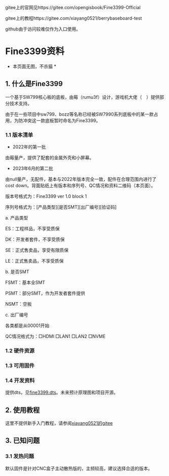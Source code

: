 
gitee上的官网见https://gitee.com/opengisbook/Fine3399-Official

gitee上的教程https://gitee.com/xiayang0521/berrybaseboard-test

github由于访问较难仅作为入口使用。

# Fine3399资料

* 本页面无图，不杀猫 *

## 1. 什么是Fine3399

一个基于SW799核心板的底板，由莓（rumu3f）设计，游戏机大佬（　）提供部分技术支持。

由于在一些项目中sw799、bozz等名称已经被SW7990系列底板中的某一款占用，为防冲突这一款底板暂时命名为Fine3399。

### 1.1 版本清单

+ 2022年的第一批

由莓量产，提供了配套的金属外壳和小屏幕。

+ 2023年6月的第二批

由null量产，无配件，基本与2022年版本完全一致，配件在合理范围内进行了cost down。背面贴纸上有版本和序列号、QC情况和资料二维码（本页面）。

版本号格式为：Fine3399 ver 1.0 block 1

序列号格式为：[产品类型][是否SMT][出厂编号][验证码]

a. 产品类型

ES：工程样品，不享受质保

DK：开发者套件，不享受质保

SE：正式售卖品，享受有限质保

LE：正式售卖品，不享受质保

b. 是否SMT

FSMT：基本全SMT

PSMT：部分SMT，作为开发者套件提供

NSMT：空板

c. 出厂编号

各类都是从00001开始

QC情况格式为：□HDMI □LAN1 □LAN2 □NVME

### 1.2 硬件资源

### 1.3 可用固件

### 1.4 开发资料

提供dts，见[fine3399.dts](./fine3399.dts)。未来预计原理图和项目开源。

## 2. 使用教程

这里不提供新手入门教程，请参阅[xiayang0521的gitee](https://gitee.com/xiayang0521/berrybaseboard-test)

## 3. 已知问题

### 3.1 发热问题

默认固件是针对CNC盒子主动散热版的，主频较高，建议选择合适的版本。
